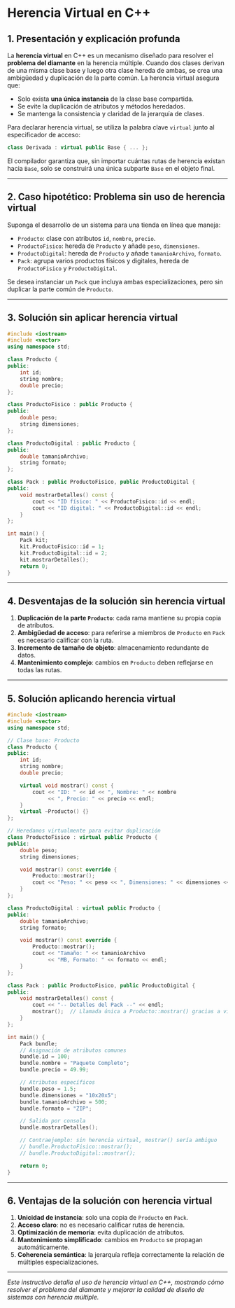 # Herencia Virtual en C++

## 1. Presentación y explicación profunda

La **herencia virtual** en C++ es un mecanismo diseñado para resolver el **problema del diamante** en la herencia múltiple. Cuando dos clases derivan de una misma clase base y luego otra clase hereda de ambas, se crea una ambigüedad y duplicación de la parte común. La herencia virtual asegura que:

- Solo exista **una única instancia** de la clase base compartida.
- Se evite la duplicación de atributos y métodos heredados.
- Se mantenga la consistencia y claridad de la jerarquía de clases.

Para declarar herencia virtual, se utiliza la palabra clave `virtual` junto al especificador de acceso:
```cpp
class Derivada : virtual public Base { ... };
```
El compilador garantiza que, sin importar cuántas rutas de herencia existan hacia `Base`, solo se construirá una única subparte `Base` en el objeto final.

---

## 2. Caso hipotético: Problema sin uso de herencia virtual

Suponga el desarrollo de un sistema para una tienda en línea que maneja:

- `Producto`: clase con atributos `id`, `nombre`, `precio`.
- `ProductoFisico`: hereda de `Producto` y añade `peso`, `dimensiones`.
- `ProductoDigital`: hereda de `Producto` y añade `tamanioArchivo`, `formato`.
- `Pack`: agrupa varios productos físicos y digitales, hereda de `ProductoFisico` y `ProductoDigital`.

Se desea instanciar un `Pack` que incluya ambas especializaciones, pero sin duplicar la parte común de `Producto`.

---

## 3. Solución sin aplicar herencia virtual

```cpp
#include <iostream>
#include <vector>
using namespace std;

class Producto {
public:
    int id;
    string nombre;
    double precio;
};

class ProductoFisico : public Producto {
public:
    double peso;
    string dimensiones;
};

class ProductoDigital : public Producto {
public:
    double tamanioArchivo;
    string formato;
};

class Pack : public ProductoFisico, public ProductoDigital {
public:
    void mostrarDetalles() const {
        cout << "ID físico: " << ProductoFisico::id << endl;
        cout << "ID digital: " << ProductoDigital::id << endl;
    }
};

int main() {
    Pack kit;
    kit.ProductoFisico::id = 1;
    kit.ProductoDigital::id = 2;
    kit.mostrarDetalles();
    return 0;
}
```

---

## 4. Desventajas de la solución sin herencia virtual

1. **Duplicación de la parte `Producto`**: cada rama mantiene su propia copia de atributos.
2. **Ambigüedad de acceso**: para referirse a miembros de `Producto` en `Pack` es necesario calificar con la ruta.
3. **Incremento de tamaño de objeto**: almacenamiento redundante de datos.
4. **Mantenimiento complejo**: cambios en `Producto` deben reflejarse en todas las rutas.

---

## 5. Solución aplicando herencia virtual

```cpp
#include <iostream>
#include <vector>
using namespace std;

// Clase base: Producto
class Producto {
public:
    int id;
    string nombre;
    double precio;

    virtual void mostrar() const {
        cout << "ID: " << id << ", Nombre: " << nombre
             << ", Precio: " << precio << endl;
    }
    virtual ~Producto() {}
};

// Heredamos virtualmente para evitar duplicación
class ProductoFisico : virtual public Producto {
public:
    double peso;
    string dimensiones;

    void mostrar() const override {
        Producto::mostrar();
        cout << "Peso: " << peso << ", Dimensiones: " << dimensiones << endl;
    }
};

class ProductoDigital : virtual public Producto {
public:
    double tamanioArchivo;
    string formato;

    void mostrar() const override {
        Producto::mostrar();
        cout << "Tamaño: " << tamanioArchivo
             << "MB, Formato: " << formato << endl;
    }
};

class Pack : public ProductoFisico, public ProductoDigital {
public:
    void mostrarDetalles() const {
        cout << "-- Detalles del Pack --" << endl;
        mostrar();  // Llamada única a Producto::mostrar() gracias a virtual
    }
};

int main() {
    Pack bundle;
    // Asignación de atributos comunes
    bundle.id = 100;
    bundle.nombre = "Paquete Completo";
    bundle.precio = 49.99;

    // Atributos específicos
    bundle.peso = 1.5;
    bundle.dimensiones = "10x20x5";
    bundle.tamanioArchivo = 500;
    bundle.formato = "ZIP";

    // Salida por consola
    bundle.mostrarDetalles();

    // Contraejemplo: sin herencia virtual, mostrar() sería ambiguo
    // bundle.ProductoFisico::mostrar();
    // bundle.ProductoDigital::mostrar();

    return 0;
}
```

---

## 6. Ventajas de la solución con herencia virtual

1. **Unicidad de instancia**: solo una copia de `Producto` en `Pack`.
2. **Acceso claro**: no es necesario calificar rutas de herencia.
3. **Optimización de memoria**: evita duplicación de atributos.
4. **Mantenimiento simplificado**: cambios en `Producto` se propagan automáticamente.
5. **Coherencia semántica**: la jerarquía refleja correctamente la relación de múltiples especializaciones.

---

*Este instructivo detalla el uso de herencia virtual en C++, mostrando cómo resolver el problema del diamante y mejorar la calidad de diseño de sistemas con herencia múltiple.*
